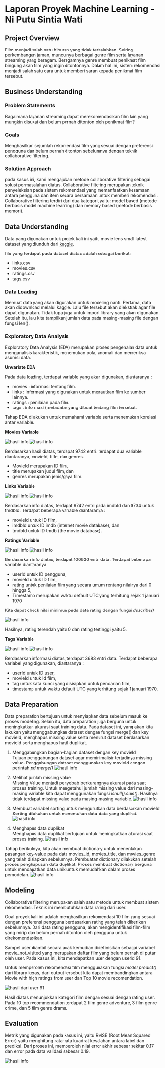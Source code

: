 # Laporan Proyek Machine Learning - Ni Putu Sintia Wati

## Project Overview

Film menjadi salah satu hiburan yang tidak terkalahkan. Seiring perkembangan jaman, munculnya berbagai genre film serta layanan streaming yang beragam. Beragamnya genre membuat penikmat film bingung akan film yang ingin ditontonnya. Dalam hal ini, sistem rekomendasi menjadi salah satu cara untuk memberi saran kepada penikmat film tersebut.

## Business Understanding

### Problem Statements

Bagaimana layanan streaming dapat merekomendasikan film lain yang mungkin disukai dan belum pernah ditonton oleh penikmat film?

### Goals

Menghasilkan sejumlah rekomendasi film yang sesuai dengan preferensi pengguna dan belum pernah ditonton sebelumnya dengan teknik collaborative filtering.

### Solution Approach
pada kasus ini, kami mengajukan metode collaborative filtering sebagai solusi permasalahan diatas. Collaborative filtering merupakan teknik penyeleksian pada sistem rekomendasi yang memanfaatkan kesamaan antara pengguna dan item secara bersamaan untuk memberi rekomendasi. Collaborative filtering terdiri dari dua kategori, yaitu: model based (metode berbasis model machine learning) dan memory based (metode berbasis memori).

## Data Understanding
Data yang digunakan untuk projek kali ini yaitu movie lens small latest dataset yang diunduh dari [kaggle](https://www.kaggle.com/shubhammehta21/movie-lens-small-latest-dataset).

file yang terdapat pada dataset diatas adalah sebagai berikut:

- links.csv
- movies.csv
- ratings.csv
- tags.csv

### Data Loading
Memuat data yang akan digunakan untuk modeling nanti. Pertama, data akan didownload melalui kaggle. Lalu file tersebut akan diekstrak agar file dapat digunakan. Tidak lupa juga untuk import library yang akan digunakan. Setelah itu, lalu kita tampilkan jumlah data pada masing-masing file dengan fungsi len().

### Exploratory Data Analysis
Exploratory Data Analysis (EDA) merupakan proses pengenalan data untuk menganalisis karakteristik, menemukan pola, anomali dan memeriksa asumsi data.

**Unvariate EDA** 

Pada data loading, terdapat variable yang akan digunakan, diantaranya :
- movies : informasi tentang film.
- links : informasi yang digunakan untuk menautkan film ke sumber lainnya. 
- ratings : penilaian pada film.
- tags : informasi (metadata) yang dibuat tentang film tersebut. 

Tahap EDA dilakukan untuk memahami variable serta menemukan korelasi antar variable. 

**Movies Variable**

 ![hasil info](https://github.com/sintiasnn/movie-recomendation/blob/main/001.jpg?raw=true)
  ![hasil info](https://github.com/sintiasnn/movie-recomendation/blob/main/002.jpg?raw=true)
  
Berdasarkan hasil diatas, terdapat 9742 entri. terdapat dua variable diantaranya, movieId, title, dan genres.

- MovieId merupakan ID film,
- title merupakan judul film, dan
- genres merupakan jenis/gaya film.

**Links Variable**

 ![hasil info](https://github.com/sintiasnn/movie-recomendation/blob/main/003.jpg?raw=true)
  ![hasil info](https://github.com/sintiasnn/movie-recomendation/blob/main/004.jpg?raw=true)

Berdasarkan info diatas, terdapat 9742 entri pada imdbId dan 9734 untuk tmdbId. Terdapat beberapa variable diantaranya :

- movieId untuk ID film,
- imdbId untuk ID imdb (internet movie database), dan
- tmdbId untuk ID tmdb (the movie database).

**Ratings Variable**

 ![hasil info](https://github.com/sintiasnn/movie-recomendation/blob/main/005.jpg?raw=true)
  ![hasil info](https://github.com/sintiasnn/movie-recomendation/blob/main/006.jpg?raw=true)
  
Berdasarkan info diatas, terdapat 100836 entri data. Terdapat beberapa variable diantaranya

- userId untuk ID pengguna,
- movieId untuk ID film,
- rating untuk penilaian film yang secara umum rentang nilainya dari 0 hingga 5,
- Timestamp merupakan waktu default UTC yang terhitung sejak 1 januari 1970

Kita dapat check nilai minimun pada data rating dengan fungsi *describe()*

![hasil info](https://github.com/sintiasnn/movie-recomendation/blob/main/009.jpg?raw=true)

Hasilnya, rating terendah yaitu 0 dan rating tertinggi yaitu 5.

**Tags Variable**

 ![hasil info](https://github.com/sintiasnn/movie-recomendation/blob/main/007.jpg?raw=true)
  ![hasil info](https://github.com/sintiasnn/movie-recomendation/blob/main/008.jpg?raw=true)
  
Berdasarkan informasi diatas, terdapat 3683 entri data. Terdapat beberapa variabel yang digunakan, diantaranya :

- userId untuk ID user,
- movieId untuk Id film,
- tag untuk kata kunci yang disisipkan untuk pencarian film,
- timestamp untuk waktu default UTC yang terhitung sejak 1 januari 1970.

## Data Preparation
Data preparation bertujuan untuk menyiapkan data sebelum masuk ke proses modeling. Selain itu, data preparation juga berguna untuk meningkatkan akurasi saat training data. Pada dataset ini, yang akan kita lakukan yaitu menggabungkan dataset dengan fungsi merge() dan key movieId, menghapus missing value serta menurut dataset berdasarkan movieId serta menghapus hasil duplikat.

1. Menggabungkan bagian-bagian dataset dengan key movieId\
Tujuan penggabungan dataset agar meminimalisir terjadinya missing value. Penggabungan dataset menggunakan key movieId dengan perintah *pd.merge()*
  ![hasil info](https://github.com/sintiasnn/movie-recomendation/blob/main/011.jpg?raw=true)
  
2. Melihat jumlah missing value\
Missing Value menjadi penyebab berkurangnya akurasi pada saat proses training. Untuk mengetahui jumlah missing value dari masing-masing variable kita dapat menggunakan fungsi *isnull().sum()*. Hasilnya tidak terdapat missing value pada masing-masing variable. 
![hasil info](https://github.com/sintiasnn/movie-recomendation/blob/main/012.jpg?raw=true)
  
3. Membuat variabel sorting untuk mengurutkan data berdasarkan movieId\
Sorting dilakukan untuk menentukan data-data yang duplikat. 
![hasil info](https://github.com/sintiasnn/movie-recomendation/blob/main/013.jpg?raw=true)

4. Menghapus data duplikat\
Menghapus data duplikat bertujuan untuk meningkatkan akurasi saat proses training. 
![hasil info](https://github.com/sintiasnn/movie-recomendation/blob/main/014.jpg?raw=true)

Tahap berikutnya, kita akan membuat dictionary untuk menentukan pasangan key-value pada data movies_id, movies_title, dan movies_genre yang telah disiapkan sebelumnya. Pembuatan dictionary dilakukan setelah proses penghapusan data duplikat. Proses membuat dictionary berguna untuk mendapatkan data unik untuk memudahkan dalam proses pemodelan.
![hasil info](https://github.com/sintiasnn/movie-recomendation/blob/main/016.jpg?raw=true)


## Modeling

Collaborative filtering merupakan salah satu metode untuk membuat sistem rekomendasi. Teknik ini membutuhkan data rating dari user.

Goal proyek kali ini adalah menghasilkan rekomendasi 10 film yang sesuai dengan preferensi pengguna berdasarkan rating yang telah diberikan sebelumnya. Dari data rating pengguna, akan mengidentifikasi film-film yang mirip dan belum pernah ditonton oleh pengguna untuk direkomendasikan.

Sampel user diambil secara acak kemudian didefinisikan sebagai variabel movie_not_visited yang merupakan daftar film yang belum pernah di putar oleh user. Pada kasus ini, kita mendapatkan user dengan userId 91. 

Untuk memperoleh rekomendasi film menggunakan fungsi *model.predict()* dari library keras, dari output tersebut kita dapat membandingkan antara Movie with high ratings from user dan Top 10 movie recomendation.

![hasil dari user 91](https://github.com/sintiasnn/movie-recomendation/blob/main/023.jpg?raw=true)

Hasil diatas menunjukkan kategori film dengan sesuai dengan rating user. Pada 10 top recommendation terdapat 2 film genre adventure, 3 film genre crime, dan 5 film genre drama. 


## Evaluation
Metrik yang digunakan pada kasus ini, yaitu RMSE (Root Mean Squared Error) yaitu menghitung rata-rata kuadrat kesalahan antara label dan prediksi. Dari proses ini, memperoleh nilai error akhir sebesar sekitar 0.17 dan error pada data validasi sebesar 0.19.

  ![hasil info](https://github.com/sintiasnn/movie-recomendation/blob/main/022.jpg?raw=true)
  
